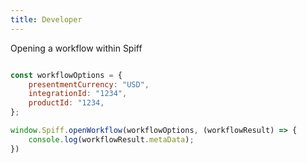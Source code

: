 ```yaml
---
title: Developer
---
```


Opening a workflow within Spiff



```javascript

const workflowOptions = {
	presentmentCurrency: "USD",
    integrationId: "1234",
    productId: "1234,
};

window.Spiff.openWorkflow(workflowOptions, (workflowResult) => {
    console.log(workflowResult.metaData);
})
```